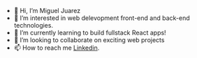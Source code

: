 - 👋 Hi, I’m Miguel Juarez
- 👀 I’m interested in web delevopment front-end and back-end technologies.
- 🌱 I’m currently learning to build fullstack React apps!
- 💞️ I’m looking to collaborate on exciting web projects
- 📫 How to reach me [Linkedin](https://www.linkedin.com/in/miguel-mendoza-637173236/).

<!---
miguejuarz/miguejuarz is a ✨ special ✨ repository because its `README.md` (this file) appears on your GitHub profile.
You can click the Preview link to take a look at your changes.
--->

